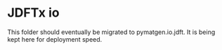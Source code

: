# JDFTx io

This folder should eventually be migrated to pymatgen.io.jdft.
It is being kept here for deployment speed.